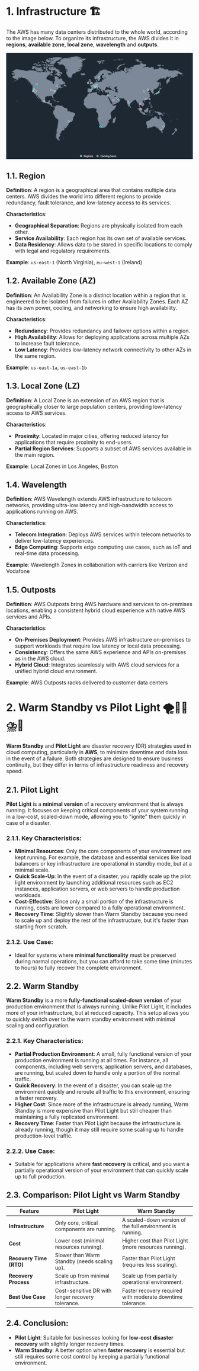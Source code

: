 # 1. Infrastructure 🏗️

The AWS has many data centers distributed to the whole world, according to the image below. To organize its infrastructure, the AWS divides it in **regions**, **available zone**, **local zone**, **wavelength** and **outputs**.

![AWS Infrastructure](../imgs/aws-infra.jpg)

## 1.1. Region

**Definition**: A region is a geographical area that contains multiple data centers. AWS divides the world into different regions to provide redundancy, fault tolerance, and low-latency access to its services.

**Characteristics**:
- **Geographical Separation**: Regions are physically isolated from each other.
- **Service Availability**: Each region has its own set of available services.
- **Data Residency**: Allows data to be stored in specific locations to comply with legal and regulatory requirements.

**Example**: `us-east-1` (North Virginia), `eu-west-1` (Ireland)

## 1.2. Available Zone (AZ)

**Definition**: An Availability Zone is a distinct location within a region that is engineered to be isolated from failures in other Availability Zones. Each AZ has its own power, cooling, and networking to ensure high availability.

**Characteristics**:
- **Redundancy**: Provides redundancy and failover options within a region.
- **High Availability**: Allows for deploying applications across multiple AZs to increase fault tolerance.
- **Low Latency**: Provides low-latency network connectivity to other AZs in the same region.

**Example**: `us-east-1a`, `us-east-1b`

## 1.3. Local Zone (LZ)

**Definition**: A Local Zone is an extension of an AWS region that is geographically closer to large population centers, providing low-latency access to AWS services.

**Characteristics**:
- **Proximity**: Located in major cities, offering reduced latency for applications that require proximity to end-users.
- **Partial Region Services**: Supports a subset of AWS services available in the main region.

**Example**: Local Zones in Los Angeles, Boston

## 1.4. Wavelength

**Definition**: AWS Wavelength extends AWS infrastructure to telecom networks, providing ultra-low latency and high-bandwidth access to applications running on AWS.

**Characteristics**:
- **Telecom Integration**: Deploys AWS services within telecom networks to deliver low-latency experiences.
- **Edge Computing**: Supports edge computing use cases, such as IoT and real-time data processing.

**Example**: Wavelength Zones in collaboration with carriers like Verizon and Vodafone

## 1.5. Outposts

**Definition**: AWS Outposts bring AWS hardware and services to on-premises locations, enabling a consistent hybrid cloud experience with native AWS services and APIs.

**Characteristics**:
- **On-Premises Deployment**: Provides AWS infrastructure on-premises to support workloads that require low latency or local data processing.
- **Consistency**: Offers the same AWS experience and APIs on-premises as in the AWS cloud.
- **Hybrid Cloud**: Integrates seamlessly with AWS cloud services for a unified hybrid cloud environment.

**Example**: AWS Outposts racks delivered to customer data centers

# 2. Warm Standby vs Pilot Light 🌪️🫨🌋⛈️🌊

**Warm Standby** and **Pilot Light** are disaster recovery (DR) strategies used in cloud computing, particularly in **AWS**, to minimize downtime and data loss in the event of a failure. Both strategies are designed to ensure business continuity, but they differ in terms of infrastructure readiness and recovery speed.

## 2.1. Pilot Light

**Pilot Light** is a **minimal version** of a recovery environment that is always running. It focuses on keeping critical components of your system running in a low-cost, scaled-down mode, allowing you to "ignite" them quickly in case of a disaster.

### 2.1.1. Key Characteristics:
- **Minimal Resources**: Only the core components of your environment are kept running. For example, the database and essential services like load balancers or key infrastructure are operational in standby mode, but at a minimal scale.
- **Quick Scale-Up**: In the event of a disaster, you rapidly scale up the pilot light environment by launching additional resources such as EC2 instances, application servers, or web servers to handle production workloads.
- **Cost-Effective**: Since only a small portion of the infrastructure is running, costs are lower compared to a fully operational environment.
- **Recovery Time**: Slightly slower than Warm Standby because you need to scale up and deploy the rest of the infrastructure, but it's faster than starting from scratch.

### 2.1.2. Use Case:
- Ideal for systems where **minimal functionality** must be preserved during normal operations, but you can afford to take some time (minutes to hours) to fully recover the complete environment.

## 2.2. Warm Standby

**Warm Standby** is a more **fully-functional scaled-down version** of your production environment that is always running. Unlike Pilot Light, it includes more of your infrastructure, but at reduced capacity. This setup allows you to quickly switch over to the warm standby environment with minimal scaling and configuration.

### 2.2.1. Key Characteristics:
- **Partial Production Environment**: A small, fully functional version of your production environment is running at all times. For instance, all components, including web servers, application servers, and databases, are running, but scaled down to handle only a portion of the normal traffic.
- **Quick Recovery**: In the event of a disaster, you can scale up the environment quickly and reroute all traffic to this environment, ensuring a faster recovery.
- **Higher Cost**: Since more of the infrastructure is already running, Warm Standby is more expensive than Pilot Light but still cheaper than maintaining a fully replicated environment.
- **Recovery Time**: Faster than Pilot Light because the infrastructure is already running, though it may still require some scaling up to handle production-level traffic.

### 2.2.2. Use Case:
- Suitable for applications where **fast recovery** is critical, and you want a partially operational version of your environment that can quickly scale up to full production.

## 2.3. Comparison: Pilot Light vs Warm Standby

| **Feature**              | **Pilot Light**                               | **Warm Standby**                              |
|--------------------------|-----------------------------------------------|-----------------------------------------------|
| **Infrastructure**        | Only core, critical components are running.   | A scaled-down version of the full environment is running. |
| **Cost**                  | Lower cost (minimal resources running).       | Higher cost than Pilot Light (more resources running). |
| **Recovery Time (RTO)**   | Slower than Warm Standby (needs scaling up).  | Faster than Pilot Light (requires less scaling). |
| **Recovery Process**      | Scale up from minimal infrastructure.         | Scale up from partially operational environment. |
| **Best Use Case**         | Cost-sensitive DR with longer recovery tolerance. | Faster recovery required with moderate downtime tolerance. |

## 2.4. Conclusion:
- **Pilot Light**: Suitable for businesses looking for **low-cost disaster recovery** with slightly longer recovery times.
- **Warm Standby**: A better option when **faster recovery** is essential but still requires some cost control by keeping a partially functional environment.
